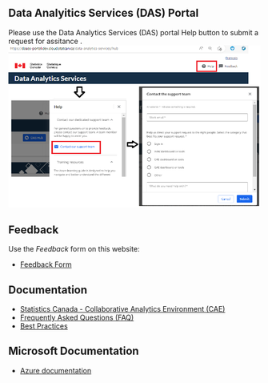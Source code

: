 ## Data Analyitics Services (DAS) Portal 
Please use the Data Analytics Services (DAS) portal Help button to submit a request for assitance .    
    ![Help](images/Help.png)


## Feedback
Use the _Feedback_ form on this website:

 - [Feedback Form](https://www.statcan.gc.ca/data-analytics-service)

## Documentation
- [Statistics Canada - Collaborative Analytics Environment (CAE)](https://statcan.github.io/cae-eac/en/)
- [Frequently Asked Questions (FAQ)](FAQ.md)
- [Best Practices](BestPractices.md)

## Microsoft Documentation 
 - [Azure documentation](https://docs.microsoft.com/en-ca/azure/)







<!-- ## Portal 
Please use the Portal to request assitance.

## Technical Support
Subscribe to the following slack channel:

 - [cae-eac.slack.com](https://cae-eac.slack.com)

## Feedback
Use the _Feedback_ form on this website:

 - [Feedback Form](https://www.statcan.gc.ca/data-analytics-service)

## Documentation
- [Statistics Canada - Collaborative Analytics Environment (CAE)](https://statcan.github.io/cae-eac/en/)
- [Frequently Asked Questions (FAQ)](FAQ.md)
- [Best Practices](BestPractices.md)

## Microsoft Documentation 
 - [Azure documentation](https://docs.microsoft.com/en-ca/azure/) -->
